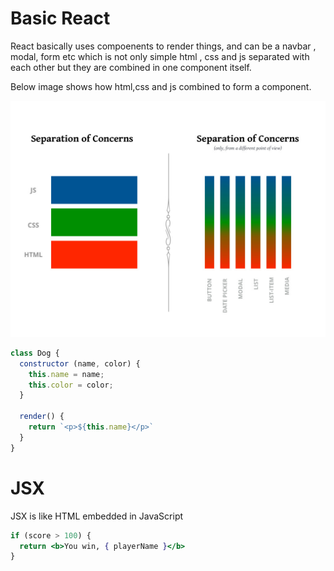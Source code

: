 # Basic React

React basically uses compoenents to render things, and can be a navbar , modal, form etc which is not only simple html , css and js separated with each other but they are combined in one component itself.

Below image shows how html,css and js combined to form a component.

![React Component](https://github.com/shaksham08/ReactColt/blob/master/0.First_Component/components.jpg)

```jsx
class Dog {
  constructor (name, color) {
    this.name = name;
    this.color = color;
  }

  render() {
    return `<p>${this.name}</p>`
  }
}
```

# JSX

JSX is like HTML embedded in JavaScript

```jsx
if (score > 100) {
  return <b>You win, { playerName }</b>
}
```




